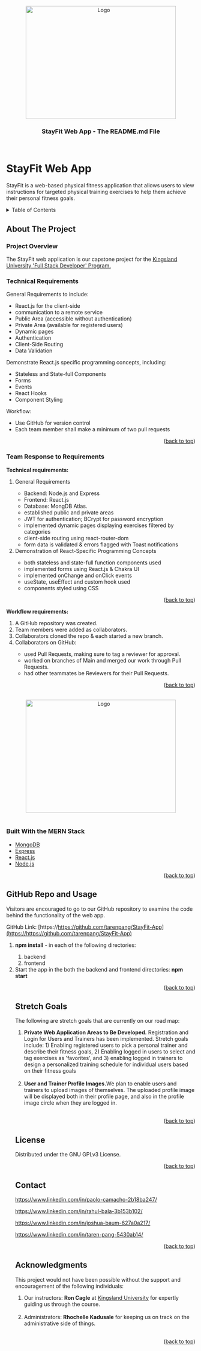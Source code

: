 <!-- PROJECT LOGO -->
<div id="top"></div>
<br />
<div align="center">
    <img src="./frontend/src/assets/screenshots/StayFit_Landing.png" alt="Logo" width="400" height="300">

  <h3 align="center">StayFit Web App - The README.md File</h3>
  
</div>
<br>

# StayFit Web App

StayFit is a web-based physical fitness application that allows users to view instructions for targeted physical training exercises to help them achieve their personal fitness goals.

<!-- TABLE OF CONTENTS -->
<details>
  <summary>Table of Contents</summary>
  <ol>
    <li>
      <a href="#about-the-project">About The Project</a>
      <ul>
        <li><a href="#project-overview">Project Overview</a></li>
      </ul>
      <ul>
        <li><a href="#technical-requirements">Technical Requirements</a>
      </ul>
      <ul>
        <li><a href="#team-response-to-requirements">Team Response to Requirements</a></li>
      </ul>
      <ul>
        <li><a href="#built-with">Built With</a></li>
      </ul>
    </li>
    <li><a href="#github-repo-and-usage">GitHub Repo and Usage</a></li>
    <li><a href="#known-issues">Known Issues</a></li>
    <li><a href="#license">License</a></li>
    <li><a href="#contact">Contact</a></li>
    <li><a href="#acknowledgments">Acknowledgments</a></li>
  </ol>
</details>

<!-- ABOUT THE PROJECT -->

## About The Project

### Project Overview

The StayFit web application is our capstone project for the <a href="https://kingslanduniversity.com/full-stack-developer-program/">Kingsland University 'Full Stack Developer' Program.</a>
<br>

### Technical Requirements

General Requirements to include:

- React.js for the client-side
- communication to a remote service
- Public Area (accessible without authentication)
- Private Area (available for registered users)
- Dynamic pages
- Authentication
- Client-Side Routing
- Data Validation

Demonstrate React.js specific programming concepts, including:

- Stateless and State-full Components
- Forms
- Events
- React Hooks
- Component Styling

Workflow:

- Use GitHub for version control
- Each team member shall make a minimum of two pull requests

<p align="right">(<a href="#top">back to top</a>)</p>

### Team Response to Requirements

<b>Technical requirements:</b>

<ol>
    <li>General Requirements</li>
    <ul>
      <li>Backend: Node.js and Express</li>
      <li>Frontend: React.js</li>
      <li>Database: MongDB Atlas.</li>
      <li>established public and private areas</li>
      <li>JWT for authentication; BCrypt for password encryption</li>
      <li>implemented dynamic pages displaying exercises filtered by categories</li>
      <li>client-side routing using react-router-dom</li>
      <li>form data is validated & errors flagged with Toast notifications</li>
    </ul>        
    <li>Demonstration of React-Specific Programming Concepts</li>
    <ul>
      <li>both stateless and state-full function components used</li>
      <li>implemented forms using React.js & Chakra UI</li>
      <li>implemented onChange and onClick events</li>
      <li>useState, useEffect and custom hook used</li>
      <li>components styled using CSS</li>    
    </ul>     
</ol>

<p align="right">(<a href="#top">back to top</a>)</p>

<b>Workflow requirements:</b>

<ol>
    <li>A GitHub repository was created.</li>
    <li>Team members were added as collaborators.</li>
    <li>Collaborators cloned the repo & each started a new branch.</li>
    <li>Collaborators on GitHub:</li>
    <ul>
      <li>used Pull Requests, making sure to tag a reviewer for approval.</li>
      <li>worked on branches of Main and merged our work through Pull Requests.</li>
      <li>had other teammates be Reviewers for their Pull Requests.</li>
    </ul>  
</ol>

<p align="right">(<a href="#top">back to top</a>)</p>

<!-- EXERCISES -->
<div id="top"></div>
<br />
<div align="center">
    <img src="./frontend/src/assets/screenshots/StayFit_Exercises.png" alt="Logo" width="400" height="300">
  
</div>
<br>

### Built With the MERN Stack

- [MongoDB](https://mongodb.com)
- [Express](https://expressjs.com)
- [React.js](https://react.dev)
- [Node.js](https://nodejs.org)
<p align="right">(<a href="#top">back to top</a>)</p>

<!-- USAGE  -->

## GitHub Repo and Usage

Visitors are encouraged to go to our GitHub repository to examine the code behind the functionality of the web app.

GitHub Link: [https://https://github.com/tarenpang/StayFit-App](https://https://github.com/tarenpang/StayFit-App)

<ol>
    <li><b>npm install</b> - in each of the following directories:</li>
    <ol>
      <li>backend</li>
      <li>frontend</li>
</ol>

<li>Start the app in the both the backend and frontend directories: <b>npm start</b></li>

<p align="right">(<a href="#top">back to top</a>)</p>

<!-- ROADMAP -->

## Stretch Goals

The following are stretch goals that are currently on our road map:

<ol>
  <li><b> Private Web Application Areas to Be Developed.</b> Registration and Login for Users and Trainers has been implemented. Stretch goals include: 1) Enabling registered users to pick a personal trainer and describe their fitness goals, 2) Enabling logged in users to select and tag exercises as 'favorites', and 3) enabling logged in trainers to design a personalized training schedule for individual users based on their fitness goals</li><br>
  <li><b>User and Trainer Profile Images.</b>We plan to enable users and trainers to upload images of themselves. The uploaded profile image will be displayed both in their profile page, and also in the profile image circle when they are logged in.</li><br>
</ol>

<p align="right">(<a href="#top">back to top</a>)</p>

<!-- LICENSE -->

## License

Distributed under the GNU GPLv3 License.

<p align="right">(<a href="#top">back to top</a>)</p>

<!-- CONTACT -->

## Contact

https://www.linkedin.com/in/paolo-camacho-2b18ba247/

https://www.linkedin.com/in/rahul-bala-3b153b102/

https://www.linkedin.com/in/joshua-baum-627a0a217/

https://www.linkedin.com/in/taren-pang-5430ab14/

<p align="right">(<a href="#top">back to top</a>)</p>

<!-- ACKNOWLEDGMENTS -->

## Acknowledgments

This project would not have been possible without the support and encouragement of the following individuals:

<ol>
  <li>Our instructors: <b>Ron Cagle</b> at <a href="https://kingslanduniversity.com/">Kingsland University</a> for expertly guiding us through the course.</li><br>
  <li>Administrators: <b>Rhochelle Kadusale</b> for keeping us on track on the administrative side of things.</li><br>
</ol>

<p align="right">(<a href="#top">back to top</a>)</p>
